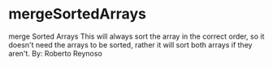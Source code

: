 # mergeSortedArrays
merge Sorted Arrays
This will always sort the array in the correct order, so it doesn't need the arrays to be sorted, rather it will sort both arrays if they aren't. 
By: Roberto Reynoso
